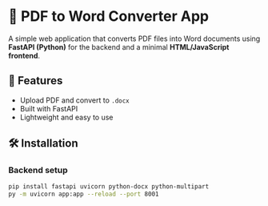 # 🧾 PDF to Word Converter App

A simple web application that converts PDF files into Word documents using **FastAPI (Python)** for the backend and a minimal **HTML/JavaScript frontend**.

## 🚀 Features
- Upload PDF and convert to `.docx`
- Built with FastAPI
- Lightweight and easy to use

## 🛠️ Installation

### Backend setup
```bash
pip install fastapi uvicorn python-docx python-multipart
py -m uvicorn app:app --reload --port 8001
